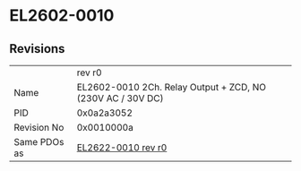 # EL2602-0010

## Revisions
<table>
<tr>
<td></td>
<td>rev r0</td>
</tr>
<tr>
<td>Name</td>
<td>EL2602-0010 2Ch. Relay Output + ZCD, NO (230V AC / 30V DC)</td>
</tr>
<tr>
<td>PID</td>
<td>0x0a2a3052</td>
</tr>
<tr>
<td>Revision No</td>
<td>0x0010000a</td>
</tr>
<tr>
<td>Same PDOs as</td>
<td><a href="EL2622-0010.md">EL2622-0010 rev r0</a></td>
</tr>
</table>
